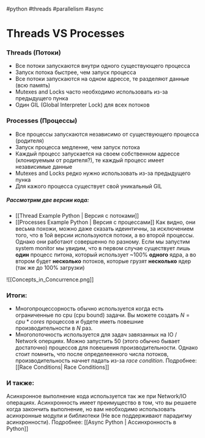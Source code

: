 #python #threads #parallelism #async

# Threads VS Processes

### Threads (Потоки)
- Все потоки запускаются внутри одного существующего процесса
- Запуск потока быстрее, чем запуск процесса
- Все потоки запускаются на одном адрессе, те разделяют данные (всю память)
- Mutexes and Locks часто необходимо использовать из-за предыдущего пунка
- Один GIL (Global Interpreter Lock) для всех потоков

### Processes (Процессы)
- Все процессы запускаются независимо от существующего процесса (родителя)
- Запуск процесса медленне, чем запуск потока
- Каждый процесс запускается на своем собственном адрессе (клонируемым от родителя?), те каждый процесс имеет независимые данные
- Mutexes and Locks редко нужно использовать из-за предыдущего пунка
- Для кажого процесса существует свой уникальный GIL

##### Рассмотрим две версии кода:
- [[Thread Example Python | Версия с потоками]]
- [[Processes Example Python | Версия с процессами]]
Как видно, они весьма похожи, можно даже сказать идеинтичны, за исключением того, что в 1ой версии используются потоки, а во второй процессы. Однако они работают совершенно по разному. Если мы запустим system monitor мы увидим, что в первом случае существует лишь **один** процесс питона, который использует ~100% **одного** ядра, а во втором будет **несколько** потоков, которые грузят **несколько** ядер (так же до 100% загрузки)

![[Concepts_in_Concurrence.png]]
### Итоги:
- Многопроцессорность обычно используется когда есть ограниченные по cpu (cpu bound) задачи. Вы можете создать $N = cpu * cores$  процессов и будете иметь повешние производительности в $N$ раз.
- Многопоточность используется для задач завязанных на IO / Network оперциях. Можно запустить 50 (этого обычно бывает достаточно) процессов для повешения производительности. Однако стоит помнить, что после определеенного числа потоков, производительность начнет падать из-за _race condition_. Подробнее: [[Race Conditions| Race Conditions]]
### И также:
Асинхронное выполнение кода используется так же при Network/IO операциях. Асинхронность имеет преимущество в том, что вы решаете когда закончить выполнение, но вам необходимо использовать асинхронные модули и библиотеки (Не все поддерживают парадигму асинхронности). Подробнее: [[Async Python | Ассинхронность в Python]]
